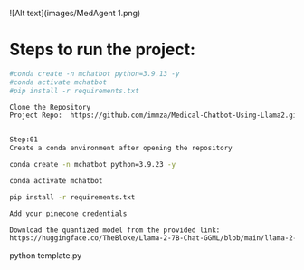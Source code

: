 ![Alt text](images/MedAgent 1.png)

# Steps to run the project:

```bash
#conda create -n mchatbot python=3.9.13 -y
#conda activate mchatbot
#pip install -r requirements.txt

```

```bash
Clone the Repository
Project Repo:  https://github.com/immza/Medical-Chatbot-Using-Llama2.git


Step:01
Create a conda environment after opening the repository

conda create -n mchatbot python=3.9.23 -y

conda activate mchatbot

pip install -r requirements.txt

Add your pinecone credentials

Download the quantized model from the provided link:
https://huggingface.co/TheBloke/Llama-2-7B-Chat-GGML/blob/main/llama-2-7b-chat.ggmlv3.q4_0.bin
```

python template.py

